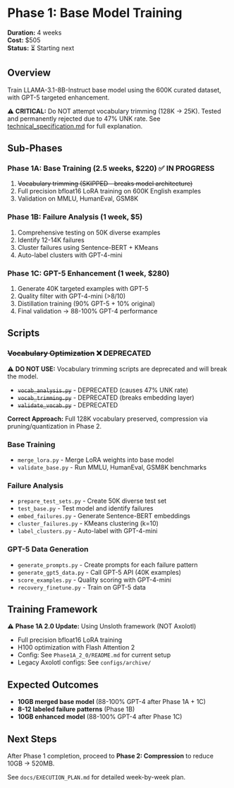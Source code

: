 # Phase 1: Base Model Training

**Duration:** 4 weeks  
**Cost:** $505  
**Status:** ⏳ Starting next

## Overview
Train LLAMA-3.1-8B-Instruct base model using the 600K curated dataset, with GPT-5 targeted enhancement.

⚠️ **CRITICAL:** Do NOT attempt vocabulary trimming (128K → 25K). Tested and permanently rejected due to 47% UNK rate. See [technical_specification.md](../../docs/technical_specification.md) for full explanation.

## Sub-Phases

### Phase 1A: Base Training (2.5 weeks, $220) ✅ IN PROGRESS
1. ~~Vocabulary trimming (SKIPPED - breaks model architecture)~~
2. Full precision bfloat16 LoRA training on 600K English examples
3. Validation on MMLU, HumanEval, GSM8K

### Phase 1B: Failure Analysis (1 week, $5)
1. Comprehensive testing on 50K diverse examples
2. Identify 12-14K failures
3. Cluster failures using Sentence-BERT + KMeans
4. Auto-label clusters with GPT-4-mini

### Phase 1C: GPT-5 Enhancement (1 week, $280)
1. Generate 40K targeted examples with GPT-5
2. Quality filter with GPT-4-mini (>8/10)
3. Distillation training (90% GPT-5 + 10% original)
4. Final validation → 88-100% GPT-4 performance

## Scripts

### ~~Vocabulary Optimization~~ ❌ DEPRECATED
⚠️ **DO NOT USE:** Vocabulary trimming scripts are deprecated and will break the model.
- ~~`vocab_analysis.py`~~ - DEPRECATED (causes 47% UNK rate)
- ~~`vocab_trimming.py`~~ - DEPRECATED (breaks embedding layer)
- ~~`validate_vocab.py`~~ - DEPRECATED

**Correct Approach:** Full 128K vocabulary preserved, compression via pruning/quantization in Phase 2.

### Base Training
- `merge_lora.py` - Merge LoRA weights into base model
- `validate_base.py` - Run MMLU, HumanEval, GSM8K benchmarks

### Failure Analysis
- `prepare_test_sets.py` - Create 50K diverse test set
- `test_base.py` - Test model and identify failures
- `embed_failures.py` - Generate Sentence-BERT embeddings
- `cluster_failures.py` - KMeans clustering (k=10)
- `label_clusters.py` - Auto-label with GPT-4-mini

### GPT-5 Data Generation
- `generate_prompts.py` - Create prompts for each failure pattern
- `generate_gpt5_data.py` - Call GPT-5 API (40K examples)
- `score_examples.py` - Quality scoring with GPT-4-mini
- `recovery_finetune.py` - Train on GPT-5 data

## Training Framework
⚠️ **Phase 1A 2.0 Update:** Using Unsloth framework (NOT Axolotl)
- Full precision bfloat16 LoRA training
- H100 optimization with Flash Attention 2
- Config: See `Phase1A_2_0/README.md` for current setup
- Legacy Axolotl configs: See `configs/archive/`

## Expected Outcomes
- **10GB merged base model** (88-100% GPT-4 after Phase 1A + 1C)
- **8-12 labeled failure patterns** (Phase 1B)
- **10GB enhanced model** (88-100% GPT-4 after Phase 1C)

## Next Steps
After Phase 1 completion, proceed to **Phase 2: Compression** to reduce 10GB → 520MB.

See `docs/EXECUTION_PLAN.md` for detailed week-by-week plan.
